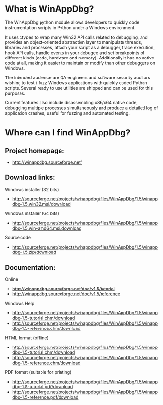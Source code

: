 What is WinAppDbg?
==================

The WinAppDbg python module allows developers to quickly code instrumentation
scripts in Python under a Windows environment.

It uses ctypes to wrap many Win32 API calls related to debugging, and provides
an object-oriented abstraction layer to manipulate threads, libraries and
processes, attach your script as a debugger, trace execution, hook API calls,
handle events in your debugee and set breakpoints of different kinds (code,
hardware and memory). Additionally it has no native code at all, making it
easier to maintain or modify than other debuggers on Windows.

The intended audience are QA engineers and software security auditors wishing to
test / fuzz Windows applications with quickly coded Python scripts. Several
ready to use utilities are shipped and can be used for this purposes.

Current features also include disassembling x86/x64 native code, debugging
multiple processes simultaneously and produce a detailed log of application
crashes, useful for fuzzing and automated testing.


Where can I find WinAppDbg?
===========================

Project homepage:
-----------------

  * http://winappdbg.sourceforge.net/

Download links:
---------------

 Windows installer (32 bits)
  * http://sourceforge.net/projects/winappdbg/files/WinAppDbg/1.5/winappdbg-1.5.win32.msi/download

 Windows installer (64 bits)
  * http://sourceforge.net/projects/winappdbg/files/WinAppDbg/1.5/winappdbg-1.5.win-amd64.msi/download

 Source code
  * http://sourceforge.net/projects/winappdbg/files/WinAppDbg/1.5/winappdbg-1.5.zip/download

Documentation:
--------------

 Online
  * http://winappdbg.sourceforge.net/doc/v1.5/tutorial
  * http://winappdbg.sourceforge.net/doc/v1.5/reference

 Windows Help
  * http://sourceforge.net/projects/winappdbg/files/WinAppDbg/1.5/winappdbg-1.5-tutorial.chm/download
  * http://sourceforge.net/projects/winappdbg/files/WinAppDbg/1.5/winappdbg-1.5-reference.chm/download

 HTML format (offline)
  * http://sourceforge.net/projects/winappdbg/files/WinAppDbg/1.5/winappdbg-1.5-tutorial.chm/download
  * http://sourceforge.net/projects/winappdbg/files/WinAppDbg/1.5/winappdbg-1.5-reference.chm/download

 PDF format (suitable for printing)
  * http://sourceforge.net/projects/winappdbg/files/WinAppDbg/1.5/winappdbg-1.5-tutorial.pdf/download
  * http://sourceforge.net/projects/winappdbg/files/WinAppDbg/1.5/winappdbg-1.5-reference.pdf/download

